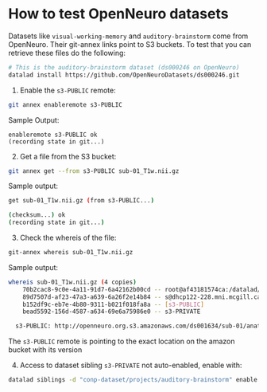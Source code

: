 # How to test OpenNeuro datasets

Datasets like `visual-working-memory` and `auditory-brainstorm` come from OpenNeuro. Their git-annex links point to S3 buckets. To test that you can retrieve these files do the following:

```bash
# This is the auditory-brainstorm dataset (ds000246 on OpenNeuro)
datalad install https://github.com/OpenNeuroDatasets/ds000246.git 
```

1) Enable the `s3-PUBLIC` remote:

```bash
git annex enableremote s3-PUBLIC
```

Sample Output:

```
enableremote s3-PUBLIC ok
(recording state in git...)
```

2) Get a file from the S3 bucket:

```bash
git annex get --from s3-PUBLIC sub-01_T1w.nii.gz
```

Sample output:

```bash
get sub-01_T1w.nii.gz (from s3-PUBLIC...)

(checksum...) ok
(recording state in git...)
```

3) Check the whereis of the file:

```bash
git-annex whereis sub-01_T1w.nii.gz
```

Sample output:

```bash
whereis sub-01_T1w.nii.gz (4 copies)
  	70b2cac8-9c0e-4a11-91d7-6a42162b00cd -- root@af43181574ca:/datalad/ds001634
   	89d7507d-af23-47a3-a639-6a26f2e14b84 -- s@dhcp122-228.mni.mcgill.ca:~/Work/MNI/CONP/dev/conp-dataset/projects/visual-working-memory [here]
   	b152df9c-eb7e-4b80-9311-b021f018fa8a -- [s3-PUBLIC]
   	bead5592-156d-4587-a634-69e6a75986e0 -- s3-PRIVATE

  s3-PUBLIC: http://openneuro.org.s3.amazonaws.com/ds001634/sub-01/anat/sub-01_T1w.nii.gz?versionId=3tBK9WlrojB9h_6CMILUvp3BX7Sa_aSr
```

The `s3-PUBLIC` remote is pointing to the exact location on the amazon bucket with its version

4) Access to dataset sibling `s3-PRIVATE` not auto-enabled, enable with:

```bash
datalad siblings -d "conp-dataset/projects/auditory-brainstorm" enable -s s3-PRIVATE
```

